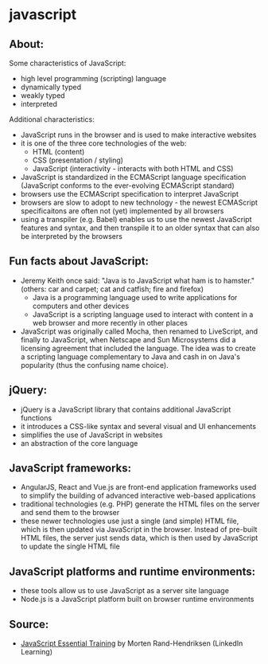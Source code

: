 # javascript

## About:

Some characteristics of JavaScript:

- high level programming (scripting) language
- dynamically typed
- weakly typed
- interpreted

Additional characteristics:

- JavaScript runs in the browser and is used to make interactive websites
- it is one of the three core technologies of the web:
  - HTML (content)
  - CSS (presentation / styling)
  - JavaScript (interactivity - interacts with both HTML and CSS)
- JavaScript is standardized in the ECMAScript language specification (JavaScript conforms to the ever-evolving ECMAScript standard)
- browsers use the ECMAScript specification to interpret JavaScript
- browsers are slow to adopt to new technology - the newest ECMAScript specificaitons are often not (yet) implemented by all browsers
- using a transpiler (e.g. Babel) enables us to use the newest JavaScript features and syntax, and then transpile it to an older syntax that can also be interpreted by the browsers

## Fun facts about JavaScript:

- Jeremy Keith once said: "Java is to JavaScript what ham is to hamster." (others: car and carpet; cat and catfish; fire and firefox)
  - Java is a programming language used to write applications for computers and other devices
  - JavaScript is a scripting language used to interact with content in a web browser and more recently in other places
- JavaScript was originally called Mocha, then renamed to LiveScript, and finally to JavaScript, when Netscape and Sun Microsystems did a licensing agreement that included the language. The idea was to create a scripting language complementary to Java and cash in on Java's popularity (thus the confusing name choice).

## jQuery:

- jQuery is a JavaScript library that contains additional JavaScript functions
- it introduces a CSS-like syntax and several visual and UI enhancements
- simplifies the use of JavaScript in websites
- an abstraction of the core language

## JavaScript frameworks:

- AngularJS, React and Vue.js are front-end application frameworks used to simplify the building of advanced interactive web-based applications
- traditional technologies (e.g. PHP) generate the HTML files on the server and send them to the browser
- these newer technologies use just a single (and simple) HTML file, which is then updated via JavaScript in the browser. Instead of pre-built HTML files, the server just sends data, which is then used by JavaScript to update the single HTML file

## JavaScript platforms and runtime environments:

- these tools allow us to use JavaScript as a server site language
- Node.js is a JavaScript platform built on browser runtime environments

## Source:

- [JavaScript Essential Training](https://www.linkedin.com/learning/javascript-essential-training-3) by Morten Rand-Hendriksen (LinkedIn Learning)

